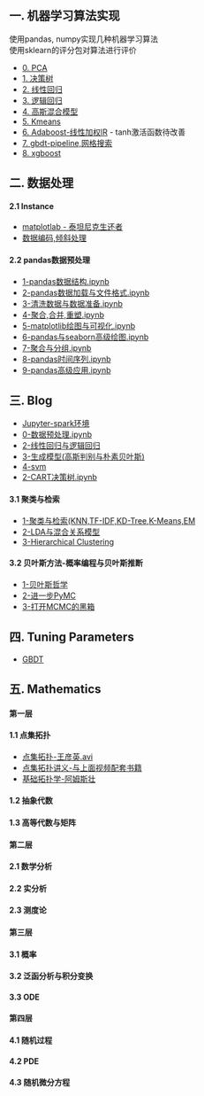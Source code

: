 一. 机器学习算法实现
----------------
使用pandas, numpy实现几种机器学习算法  
使用sklearn的评分包对算法进行评价  

- [0. PCA](ml/datahandle/PCA.py)  
- [1. 决策树](ml/supervised/DessionTree.py)  
- [2. 线性回归](ml/supervised/LinearRegression.py)  
- [3. 逻辑回归](ml/supervised/LogisticRegression.py)  
- [4. 高斯混合模型](ml/unsupervised/GaussianMixtureByEM.py)  
- [5. Kmeans](ml/unsupervised/Kmeans.py)  
- [6. Adaboost-线性加权lR](ml/supervised/AdaBoost.py) - tanh激活函数待改善  
- [7. gbdt-pipeline,网格搜索](ml/gbdt/GbdtDemo.py)  
- [8. xgboost](ml/gbdt/XgboostDemo.py)  

二. 数据处理
----------------
#### 2.1 Instance
- [matplotlab - 泰坦尼克生还者](preproccess/TitanicPlot.py)
- [数据编码,倾斜处理](preproccess/HandleDatasets.py)

#### 2.2 pandas数据预处理
- [1-pandas数据结构.ipynb](http://nbviewer.jupyter.org/github/lj72808up/ML_Handcraft/blob/174c79b7b0f989818c8edcd63b45512e02f2c87e/blog/pandas%E6%95%B0%E6%8D%AE%E5%A4%84%E7%90%86/1-pandas%E6%95%B0%E6%8D%AE%E7%BB%93%E6%9E%84.ipynb)
- [2-pandas数据加载与文件格式.ipynb](http://nbviewer.jupyter.org/github/lj72808up/ML_Handcraft/blob/174c79b7b0f989818c8edcd63b45512e02f2c87e/blog/pandas%E6%95%B0%E6%8D%AE%E5%A4%84%E7%90%86/2-pandas%E6%95%B0%E6%8D%AE%E5%8A%A0%E8%BD%BD%E4%B8%8E%E6%96%87%E4%BB%B6%E6%A0%BC%E5%BC%8F.ipynb)
- [3-清洗数据与数据准备.ipynb](http://nbviewer.jupyter.org/github/lj72808up/ML_Handcraft/blob/174c79b7b0f989818c8edcd63b45512e02f2c87e/blog/pandas%E6%95%B0%E6%8D%AE%E5%A4%84%E7%90%86/3-%E6%B8%85%E6%B4%97%E6%95%B0%E6%8D%AE%E4%B8%8E%E6%95%B0%E6%8D%AE%E5%87%86%E5%A4%87.ipynb)
- [4-聚合,合并,重塑.ipynb](http://nbviewer.jupyter.org/github/lj72808up/ML_Handcraft/blob/174c79b7b0f989818c8edcd63b45512e02f2c87e/blog/pandas%E6%95%B0%E6%8D%AE%E5%A4%84%E7%90%86/4-%E8%81%9A%E5%90%88%2C%E5%90%88%E5%B9%B6%2C%E9%87%8D%E5%A1%91.ipynb)
- [5-matplotlib绘图与可视化.ipynb](http://nbviewer.jupyter.org/github/lj72808up/ML_Handcraft/blob/174c79b7b0f989818c8edcd63b45512e02f2c87e/blog/pandas%E6%95%B0%E6%8D%AE%E5%A4%84%E7%90%86/5-%E7%BB%98%E5%9B%BE%E4%B8%8E%E5%8F%AF%E8%A7%86%E5%8C%96.ipynb)
- [6-pandas与seaborn高级绘图.ipynb](http://nbviewer.jupyter.org/github/lj72808up/ML_Handcraft/blob/master/blog/pandas%E6%95%B0%E6%8D%AE%E5%A4%84%E7%90%86/6-seaborn%E9%AB%98%E7%BA%A7%E7%BB%98%E5%9B%BE.ipynb)
- [7-聚合与分组.ipynb](http://nbviewer.jupyter.org/github/lj72808up/ML_Handcraft/blob/174c79b7b0f989818c8edcd63b45512e02f2c87e/blog/pandas%E6%95%B0%E6%8D%AE%E5%A4%84%E7%90%86/7-%E8%81%9A%E5%90%88%E4%B8%8E%E5%88%86%E7%BB%84.ipynb)
- [8-pandas时间序列.ipynb](http://nbviewer.jupyter.org/github/lj72808up/ML_Handcraft/blob/master/blog/pandas%E6%95%B0%E6%8D%AE%E5%A4%84%E7%90%86/8-pandas%E6%97%B6%E9%97%B4%E5%BA%8F%E5%88%97.ipynb)
- [9-pandas高级应用.ipynb](http://nbviewer.jupyter.org/github/lj72808up/ML_Handcraft/blob/79a8d722ec8d65deffc937ae5615f0cbca0219b2/blog/pandas%E6%95%B0%E6%8D%AE%E5%A4%84%E7%90%86/9-pandas%E9%AB%98%E7%BA%A7%E5%BA%94%E7%94%A8.ipynb)


三. Blog
--------------------------------
- [Jupyter-spark环境](http://nbviewer.jupyter.org/github/lj72808up/ML_Handcraft/blob/master/Jupyter-spark%E9%85%8D%E7%BD%AE.ipynb)
- [0-数据预处理.ipynb](http://nbviewer.jupyter.org/github/lj72808up/ML_Handcraft/blob/master/blog/0-%E6%95%B0%E6%8D%AE%E9%A2%84%E5%A4%84%E7%90%86.ipynb)
- [2-线性回归与逻辑回归](http://nbviewer.jupyter.org/github/lj72808up/ML_Handcraft/blob/d79fdd7d50ddffcb1b81abbcdceb6974a476a628/blog/2-%E9%80%BB%E8%BE%91%E5%9B%9E%E5%BD%92.ipynb)
- [3-生成模型(高斯判别与朴素贝叶斯)](http://nbviewer.jupyter.org/github/lj72808up/ML_Handcraft/blob/d79fdd7d50ddffcb1b81abbcdceb6974a476a628/blog/3-%E7%94%9F%E6%88%90%E6%A8%A1%E5%9E%8B%28%E9%AB%98%E6%96%AF%E5%88%A4%E5%88%AB%2C%E6%9C%B4%E7%B4%A0%E8%B4%9D%E5%8F%B6%E6%96%AF%29.ipynb)
- [4-svm](http://nbviewer.jupyter.org/github/lj72808up/ML_Handcraft/blob/master/blog/4-svm.ipynb)
- [2-CART决策树.ipynb](http://nbviewer.jupyter.org/github/lj72808up/ML_Handcraft/blob/master/blog/5-决策树.ipynb)

#### 3.1 聚类与检索  
- [1-聚类与检索(KNN,TF-IDF,KD-Tree,K-Means,EM](http://nbviewer.jupyter.org/github/lj72808up/ML_Handcraft/blob/master/blog/%E8%81%9A%E7%B1%BB%E4%B8%8E%E6%A3%80%E7%B4%A2/1-%E8%81%9A%E7%B1%BB%E4%B8%8E%E6%A3%80%E7%B4%A2%28KNN%2CTF-IDF%2CKD-Tree%2CK-Means%2CEM%29.ipynb)
- [2-LDA与混合关系模型](http://nbviewer.jupyter.org/github/lj72808up/ML_Handcraft/blob/master/blog/%E8%81%9A%E7%B1%BB%E4%B8%8E%E6%A3%80%E7%B4%A2/2-LDA.ipynb)
- [3-Hierarchical Clustering](http://nbviewer.jupyter.org/github/lj72808up/ML_Handcraft/blob/174c79b7b0f989818c8edcd63b45512e02f2c87e/blog/%E8%81%9A%E7%B1%BB%E4%B8%8E%E6%A3%80%E7%B4%A2/3-Hierarchical%20Clustering.ipynb)

#### 3.2 贝叶斯方法-概率编程与贝叶斯推断
- [1-贝叶斯哲学](http://nbviewer.jupyter.org/github/lj72808up/ML_Handcraft/blob/master/blog/%E8%B4%9D%E5%8F%B6%E6%96%AF%E6%8E%A8%E6%96%AD%E4%B8%8E%E6%A6%82%E7%8E%87%E7%BC%96%E7%A8%8B/1-%E8%B4%9D%E5%8F%B6%E6%96%AF%E5%93%B2%E5%AD%A6.ipynb)
- [2-进一步PyMC](http://nbviewer.jupyter.org/github/lj72808up/ML_Handcraft/blob/master/blog/%E8%B4%9D%E5%8F%B6%E6%96%AF%E6%8E%A8%E6%96%AD%E4%B8%8E%E6%A6%82%E7%8E%87%E7%BC%96%E7%A8%8B/2-%E8%BF%9B%E4%B8%80%E6%AD%A5PyMC.ipynb)
- [3-打开MCMC的黑箱](http://nbviewer.jupyter.org/github/lj72808up/ML_Handcraft/blob/master/blog/%E8%B4%9D%E5%8F%B6%E6%96%AF%E6%8E%A8%E6%96%AD%E4%B8%8E%E6%A6%82%E7%8E%87%E7%BC%96%E7%A8%8B/3-%E6%89%93%E5%BC%80MCMC%E7%9A%84%E9%BB%91%E7%AE%B1.ipynb)



四. Tuning Parameters
------------------------------
- [GBDT](blog/GBM_Tuning_Parameters.pdf)




五. Mathematics
------------------------------
#### 第一层
#### 1.1 点集拓扑 
- [点集拓扑-王彦英.avi](http://v.youku.com/v_show/id_XNzM4MjU5ODg=.html?spm=a2h1n.8251843.playList.5~5~A&f=22245870&o=1)
- [点集拓扑讲义-与上面视频配套书籍](https://page72.ctfile.com/fs/1623972-206656801)
- [基础拓扑学-阿姆斯壮](http://www.hejizhan.com/html/res/268.html)

#### 1.2 抽象代数
#### 1.3 高等代数与矩阵
#### 第二层
#### 2.1 数学分析
#### 2.2 实分析
#### 2.3 测度论
#### 第三层
#### 3.1 概率
#### 3.2 泛函分析与积分变换
#### 3.3 ODE
#### 第四层
#### 4.1 随机过程
#### 4.2 PDE
#### 4.3 随机微分方程
